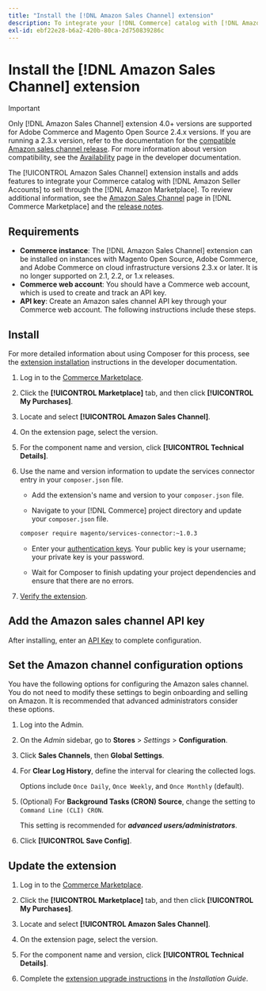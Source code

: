 ```yaml
---
title: "Install the [!DNL Amazon Sales Channel] extension"
description: To integrate your [!DNL Commerce] catalog with [!DNL Amazon Seller Accounts] and sell through the [!DNL Amazon Marketplace], download and install the Amazon Sales Channel extension.
exl-id: ebf22e28-b6a2-420b-80ca-2d750839286c
---
```

# Install the [!DNL Amazon Sales Channel] extension

>[!IMPORTANT]
>
>Only [!DNL Amazon Sales Channel] extension 4.0+ versions are supported for Adobe Commerce and Magento Open Source 2.4.x versions. If you are running a 2.3.x version, refer to the documentation for the [compatible Amazon sales channel release](https://docs.magento.com/user-guide/v2.3/sales-channels/amazon/amazon-sales-channel.html). For more information about version compatibility, see the [Availability](https://experienceleague.adobe.com/docs/commerce-operations/release/product-availability.html) page in the developer documentation.

The [!UICONTROL Amazon Sales Channel] extension installs and adds features to integrate your Commerce catalog with [!DNL Amazon Seller Accounts] to sell through the [!DNL Amazon Marketplace]. To review additional information, see the [Amazon Sales Channel](https://marketplace.magento.com/magento-module-amazon.html) page in [!DNL Commerce Marketplace] and the [release notes](release-notes.md).

## Requirements

-  **Commerce instance**: The [!DNL Amazon Sales Channel] extension can be installed on instances with Magento Open Source, Adobe Commerce, and Adobe Commerce on cloud infrastructure versions 2.3.x or later. It is no longer supported on 2.1, 2.2, or 1.x releases.
-  **Commerce web account**: You should have a Commerce web account, which is used to create and track an API key.
-  **API key**: Create an Amazon sales channel API key through your Commerce web account. The following instructions include these steps.

## Install

For more detailed information about using Composer for this process, see the [extension installation](https://experienceleague.adobe.com/docs/commerce-operations/installation-guide/tutorials/extensions.html) instructions in the developer documentation.

1. Log in to the [Commerce Marketplace](https://marketplace.magento.com/customer/account/).

1. Click the **[!UICONTROL Marketplace]** tab, and then click **[!UICONTROL My Purchases]**.

1. Locate and select **[!UICONTROL Amazon Sales Channel]**.

1. On the extension page, select the version.

1. For the component name and version, click **[!UICONTROL Technical Details]**.

1. Use the name and version information to update the services connector entry in your `composer.json` file.

   -  Add the extension's name and version to your `composer.json` file.

   -  Navigate to your [!DNL Commerce] project directory and update your `composer.json` file.

     ```bash
     composer require magento/services-connector:~1.0.3
     ```

   -  Enter your [authentication keys](https://experienceleague.adobe.com/docs/commerce-operations/installation-guide/prerequisites/authentication-keys.html). Your public key is your username; your private key is your password.

   -  Wait for Composer to finish updating your project dependencies and ensure that there are no errors.

1. [Verify the extension](https://experienceleague.adobe.com/docs/commerce-operations/installation-guide/tutorials/extensions.html).

## Add the Amazon sales channel API key

After installing, enter an [API Key](./amazon-verify-api-key.md) to complete configuration.

## Set the Amazon channel configuration options

You have the following options for configuring the Amazon sales channel. You do not need to modify these settings to begin onboarding and selling on Amazon. It is recommended that advanced administrators consider these options.

1. Log into the Admin.

1. On the _Admin_ sidebar, go to **Stores** > _Settings_ > **Configuration**.

1. Click **Sales Channels**, then **Global Settings**.

1. For **Clear Log History**, define the interval for clearing the collected logs.

   Options include `Once Daily`, `Once Weekly`, and `Once Monthly` (default).

1. (Optional) For **Background Tasks (CRON) Source**, change the setting to `Command Line (CLI) CRON`.
   
   This setting is recommended for **_advanced users/administrators_**. 

1. Click **[!UICONTROL Save Config]**.

## Update the extension

1. Log in to the [Commerce Marketplace](https://marketplace.magento.com/customer/account/).

1. Click the **[!UICONTROL Marketplace]** tab, and then click **[!UICONTROL My Purchases]**.

1. Locate and select **[!UICONTROL Amazon Sales Channel]**.

1. On the extension page, select the version.

1. For the component name and version, click **[!UICONTROL Technical Details]**.

1. Complete the [extension upgrade instructions](https://experienceleague.adobe.com/docs/commerce-operations/installation-guide/tutorials/extensions.html) in the _Installation Guide_.
